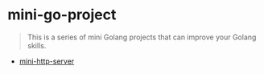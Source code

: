 # mini-go-project

> This is a series of mini Golang projects that can improve your Golang skills.

- [mini-http-server](./mini-http-server/README.md)
